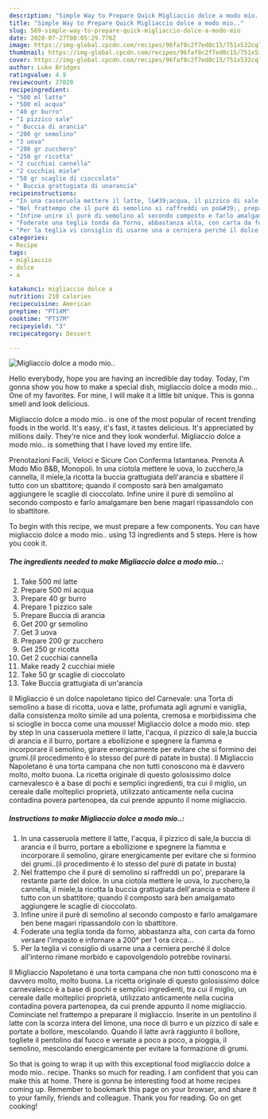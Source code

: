 ```yaml
---
description: "Simple Way to Prepare Quick Migliaccio dolce a modo mio.."
title: "Simple Way to Prepare Quick Migliaccio dolce a modo mio.."
slug: 569-simple-way-to-prepare-quick-migliaccio-dolce-a-modo-mio
date: 2020-07-27T08:05:29.776Z
image: https://img-global.cpcdn.com/recipes/96faf8c2f7ed0c15/751x532cq70/migliaccio-dolce-a-modo-mio-recipe-main-photo.jpg
thumbnail: https://img-global.cpcdn.com/recipes/96faf8c2f7ed0c15/751x532cq70/migliaccio-dolce-a-modo-mio-recipe-main-photo.jpg
cover: https://img-global.cpcdn.com/recipes/96faf8c2f7ed0c15/751x532cq70/migliaccio-dolce-a-modo-mio-recipe-main-photo.jpg
author: Luke Bridges
ratingvalue: 4.9
reviewcount: 27020
recipeingredient:
- "500 ml latte"
- "500 ml acqua"
- "40 gr burro"
- "1 pizzico sale"
- " Buccia di arancia"
- "200 gr semolino"
- "3 uova"
- "200 gr zucchero"
- "250 gr ricotta"
- "2 cucchiai cannella"
- "2 cucchiai miele"
- "50 gr scaglie di cioccolato"
- " Buccia grattugiata di unarancia"
recipeinstructions:
- "In una casseruola mettere il latte, l&#39;acqua, il pizzico di sale,la buccia di arancia e il burro, portare a ebollizione e spegnere la fiamma e incorporare il semolino, girare energicamente per evitare che si formino dei grumi..(il procedimento è lo stesso del purè di patate in busta)"
- "Nel frattempo che il purè di semolino si raffreddi un po&#39;, preparare la restante parte del dolce. In una ciotola mettere le uova, lo zucchero,la cannella, il miele,la ricotta la buccia grattugiata dell&#39;arancia e sbattere il tutto con un sbattitore; quando il composto sarà ben amalgamato aggiungere le scaglie di cioccolato."
- "Infine unire il purè di semolino al secondo composto e farlo amalgamare ben bene magari ripassandolo con lo sbattitore."
- "Foderate una teglia tonda da forno, abbastanza alta, con carta da forno versare l&#39;impasto e infornare a 200° per 1 ora circa..."
- "Per la teglia vi consiglio di usarne una a cerniera perché il dolce all&#39;interno rimane morbido e capovolgendolo potrebbe rovinarsi."
categories:
- Recipe
tags:
- migliaccio
- dolce
- a

katakunci: migliaccio dolce a 
nutrition: 210 calories
recipecuisine: American
preptime: "PT14M"
cooktime: "PT37M"
recipeyield: "3"
recipecategory: Dessert

---
```



![Migliaccio dolce a modo mio..](https://img-global.cpcdn.com/recipes/96faf8c2f7ed0c15/751x532cq70/migliaccio-dolce-a-modo-mio-recipe-main-photo.jpg)

Hello everybody, hope you are having an incredible day today. Today, I'm gonna show you how to make a special dish, migliaccio dolce a modo mio... One of my favorites. For mine, I will make it a little bit unique. This is gonna smell and look delicious.

Migliaccio dolce a modo mio.. is one of the most popular of recent trending foods in the world. It's easy, it's fast, it tastes delicious. It's appreciated by millions daily. They're nice and they look wonderful. Migliaccio dolce a modo mio.. is something that I have loved my entire life.

Prenotazioni Facili, Veloci e Sicure Con Conferma Istantanea. Prenota A Modo Mio B&amp;B, Monopoli. In una ciotola mettere le uova, lo zucchero,la cannella, il miele,la ricotta la buccia grattugiata dell&#39;arancia e sbattere il tutto con un sbattitore; quando il composto sarà ben amalgamato aggiungere le scaglie di cioccolato. Infine unire il purè di semolino al secondo composto e farlo amalgamare ben bene magari ripassandolo con lo sbattitore.


To begin with this recipe, we must prepare a few components. You can have migliaccio dolce a modo mio.. using 13 ingredients and 5 steps. Here is how you cook it.

<!--inarticleads1-->

##### The ingredients needed to make Migliaccio dolce a modo mio..:

1. Take 500 ml latte
1. Prepare 500 ml acqua
1. Prepare 40 gr burro
1. Prepare 1 pizzico sale
1. Prepare  Buccia di arancia
1. Get 200 gr semolino
1. Get 3 uova
1. Prepare 200 gr zucchero
1. Get 250 gr ricotta
1. Get 2 cucchiai cannella
1. Make ready 2 cucchiai miele
1. Take 50 gr scaglie di cioccolato
1. Take  Buccia grattugiata di un&#39;arancia


Il Migliaccio è un dolce napoletano tipico del Carnevale: una Torta di semolino a base di ricotta, uova e latte, profumata agli agrumi e vaniglia, dalla consistenza molto simile ad una polenta, cremosa e morbidissima che si scioglie in bocca come una mousse! Migliaccio dolce a modo mio. step by step In una casseruola mettere il latte, l&#39;acqua, il pizzico di sale,la buccia di arancia e il burro, portare a ebollizione e spegnere la fiamma e incorporare il semolino, girare energicamente per evitare che si formino dei grumi.(il procedimento è lo stesso del purè di patate in busta). Il Migliaccio Napoletano è una torta campana che non tutti conoscono ma è davvero molto, molto buona. La ricetta originale di questo golosissimo dolce carnevalesco è a base di pochi e semplici ingredienti, tra cui il miglio, un cereale dalle molteplici proprietà, utilizzato anticamente nella cucina contadina povera partenopea, da cui prende appunto il nome migliaccio. 

<!--inarticleads2-->

##### Instructions to make Migliaccio dolce a modo mio..:

1. In una casseruola mettere il latte, l&#39;acqua, il pizzico di sale,la buccia di arancia e il burro, portare a ebollizione e spegnere la fiamma e incorporare il semolino, girare energicamente per evitare che si formino dei grumi..(il procedimento è lo stesso del purè di patate in busta)
1. Nel frattempo che il purè di semolino si raffreddi un po&#39;, preparare la restante parte del dolce. In una ciotola mettere le uova, lo zucchero,la cannella, il miele,la ricotta la buccia grattugiata dell&#39;arancia e sbattere il tutto con un sbattitore; quando il composto sarà ben amalgamato aggiungere le scaglie di cioccolato.
1. Infine unire il purè di semolino al secondo composto e farlo amalgamare ben bene magari ripassandolo con lo sbattitore.
1. Foderate una teglia tonda da forno, abbastanza alta, con carta da forno versare l&#39;impasto e infornare a 200° per 1 ora circa...
1. Per la teglia vi consiglio di usarne una a cerniera perché il dolce all&#39;interno rimane morbido e capovolgendolo potrebbe rovinarsi.


Il Migliaccio Napoletano è una torta campana che non tutti conoscono ma è davvero molto, molto buona. La ricetta originale di questo golosissimo dolce carnevalesco è a base di pochi e semplici ingredienti, tra cui il miglio, un cereale dalle molteplici proprietà, utilizzato anticamente nella cucina contadina povera partenopea, da cui prende appunto il nome migliaccio. Cominciate nel frattempo a preparare il migliaccio. Inserite in un pentolino il latte con la scorza intera del limone, una noce di burro e un pizzico di sale e portate a bollore, mescolando. Quando il latte avrà raggiunto il bollore, togliete il pentolino dal fuoco e versate a poco a poco, a pioggia, il semolino, mescolando energicamente per evitare la formazione di grumi. 

So that is going to wrap it up with this exceptional food migliaccio dolce a modo mio.. recipe. Thanks so much for reading. I am confident that you can make this at home. There is gonna be interesting food at home recipes coming up. Remember to bookmark this page on your browser, and share it to your family, friends and colleague. Thank you for reading. Go on get cooking!
